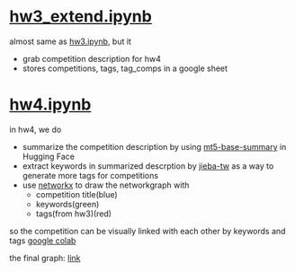 # [hw3_extend.ipynb](./hw3_extend.ipynb)

almost same as [hw3.ipynb](../hw3/hw3.ipynb), but it

- grab competition description for hw4
- stores competitions, tags, tag_comps in a google sheet

# [hw4.ipynb](./hw4.ipynb)

in hw4, we do

- summarize the competition description by using [mt5-base-summary](https://huggingface.co/twwch/mt5-base-summary) in Hugging Face
- extract keywords in summarized descrption by [jieba-tw](https://github.com/APCLab/jieba-tw/tree/master) as a way to generate more tags for competitions
- use [networkx](https://networkx.org/documentation/stable/reference/generated/networkx.drawing.layout.spring_layout.html#spring-layout) to draw the networkgraph with
  - competition title(blue)
  - keywords(green)
  - tags(from hw3)(red)

so the competition can be visually linked with each other by keywords and tags
[google colab](https://colab.research.google.com/github/yatta03/112-2PL/blob/main/hw4/hw4.ipynb)

<!-- the final [graph](https://drive.google.com/file/d/1hD7xN1cXBnYeAWWH-VkzukZcmxOyqx8z/view?usp=sharing) -->

the final graph:
[link](https://drive.google.com/file/d/1hD7xN1cXBnYeAWWH-VkzukZcmxOyqx8z/view?usp=sharing)
